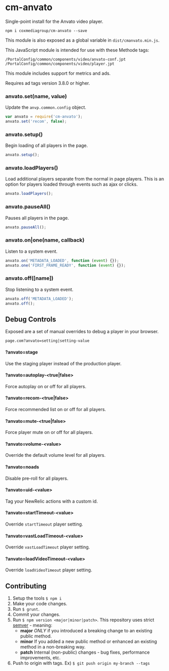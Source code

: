 # cm-anvato

Single-point install for the Anvato video player.

    npm i coxmediagroup/cm-anvato --save

This module is also exposed as a global variable in `dist/cmanvato.min.js`.

This JavaScript module is intended for use with these Methode tags:

    /PortalConfig/common/components/video/anvato-conf.jpt
    /PortalConfig/common/components/video/player.jpt

This module includes support for metrics and ads.

Requires ad tags version 3.8.0 or higher.

### anvato.set(name, value)
Update the `anvp.common.config` object.
```js
var anvato = require('cm-anvato');
anvato.set('recom', false);
```
### anvato.setup()
Begin loading of all players in the page.
```js
anvato.setup();
```
### anvato.loadPlayers()
Load additional players separate from the normal in page players. This
is an option for players loaded through events such as ajax or clicks.
```js
anvato.loadPlayers();
```
### anvato.pauseAll()
Pauses all players in the page.
```js
anvato.pauseAll();
```
### anvato.on|one(name, callback)
Listen to a system event.
```js
anvato.on('METADATA_LOADED', function (event) {});
anvato.one('FIRST_FRAME_READY', function (event) {});
```
### anvato.off([name])
Stop listening to a system event.
```js
anvato.off('METADATA_LOADED');
anvato.off();
```

## Debug Controls
Exposed are a set of manual overrides to debug a player in your browser.
```
page.com?anvato=setting|setting-value
```

#### ?anvato=stage
Use the staging player instead of the production player.

#### ?anvato=autoplay-&lt;true|false&gt;
Force autoplay on or off for all players.

#### ?anvato=recom-&lt;true|false&gt;
Force recommended list on or off for all players.

#### ?anvato=mute-&lt;true|false&gt;
Force player mute on or off for all players.

#### ?anvato=volume-&lt;value&gt;
Override the default volume level for all players.

#### ?anvato=noads
Disable pre-roll for all players.

#### ?anvato=uid-&lt;value&gt;
Tag your NewRelic actions with a custom id.

#### ?anvato=startTimeout-&lt;value&gt;
Override `startTimeout` player setting.

#### ?anvato=vastLoadTimeout-&lt;value&gt;
Override `vastLoadTimeout` player setting.

#### ?anvato=loadVideoTimeout-&lt;value&gt;
Override `loadVideoTimeout` player setting.

## Contributing
1. Setup the tools `$ npm i`
1. Make your code changes.
1. Run `$ grunt`.
1. Commit your changes.
1. Run `$ npm version <major|minor|patch>`. This repository uses strict [semver](http://semver.org) - meaning:
   * **major** *ONLY* if you introduced a breaking change to an existing public method.
   * **minor** If you added a new public method or enhanced an existing method in a non-breaking way.
   * **patch** Internal (non-public) changes - bug fixes, performance improvements, etc.
1. Push to origin with tags. Ex) `$ git push origin my-branch --tags`
